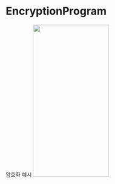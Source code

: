 # EncryptionProgram


암호화 예시
<img src="https://user-images.githubusercontent.com/72854680/163703010-bbe24c5f-0ada-46b6-85eb-57139a307bbc.png" width="200" height="400"/>
